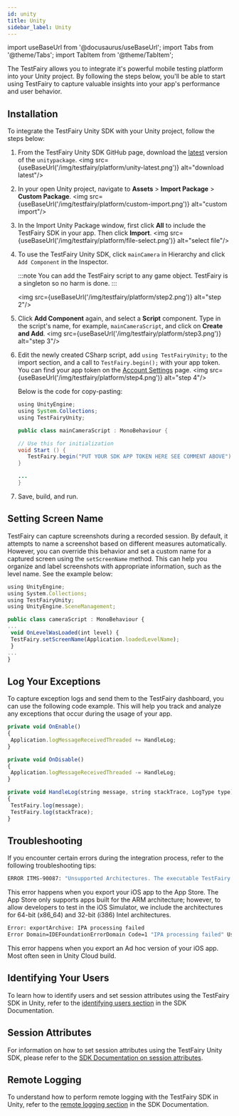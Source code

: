 ```yaml
---
id: unity
title: Unity
sidebar_label: Unity
---
```


import useBaseUrl from '@docusaurus/useBaseUrl';
import Tabs from '@theme/Tabs';
import TabItem from '@theme/TabItem';

The TestFairy allows you to integrate it's powerful mobile testing platform into your Unity project. By following the steps below, you'll be able to start using TestFairy to capture valuable insights into your app's performance and user behavior.

## Installation

To integrate the TestFairy Unity SDK with your Unity project, follow the steps below:


1. From the TestFairy Unity SDK GitHub page, download the [latest](https://github.com/testfairy/testfairy-unity-plugin/releases) version of the `unitypackage`.
   <img src={useBaseUrl('/img/testfairy/platform/unity-latest.png')} alt="download latest"/>

2. In your open Unity project, navigate to **Assets** > **Import Package** > **Custom Package**.
   <img src={useBaseUrl('/img/testfairy/platform/custom-import.png')} alt="custom import"/>

3. In the Import Unity Package window, first click **All** to include the TestFairy SDK in your app. Then click **Import**.
   <img src={useBaseUrl('/img/testfairy/platform/file-select.png')} alt="select file"/>

4. To use the TestFairy Unity SDK, click `mainCamera` in Hierarchy and click `Add Component` in the Inspector.

   :::note
   You can add the TestFairy script to any game object. TestFairy is a singleton so no harm is done.
   :::

   <img src={useBaseUrl('/img/testfairy/platform/step2.png')} alt="step 2"/>

5. Click **Add Component** again, and select a **Script** component. Type in the script's name, for example, `mainCameraScript`, and click on **Create and Add**.
   <img src={useBaseUrl('/img/testfairy/platform/step3.png')} alt="step 3"/>

6. Edit the newly created CSharp script, add `using TestFairyUnity;` to the import section, and a call to `TestFairy.begin();` with your app token. You can find your app token on the [Account Settings](https://app.testfairy.com/settings/#apptoken) page.
   <img src={useBaseUrl('/img/testfairy/platform/step4.png')} alt="step 4"/>

   Below is the code for copy-pasting:

   ```java
   using UnityEngine;
   using System.Collections;
   using TestFairyUnity;

   public class mainCameraScript : MonoBehaviour {

   // Use this for initialization
   void Start () {
      TestFairy.begin("PUT YOUR SDK APP TOKEN HERE SEE COMMENT ABOVE");
   }

   ...
   }
   ```

7. Save, build, and run.


## Setting Screen Name

TestFairy can capture screenshots during a recorded session. By default, it attempts to name a screenshot based on different measures automatically. However, you can override this behavior and set a custom name for a captured screen using the `setScreenName` method. This can help you organize and label screenshots with appropriate information, such as the level name. See the example below:


```js
using UnityEngine;
using System.Collections;
using TestFairyUnity;
using UnityEngine.SceneManagement;

public class cameraScript : MonoBehaviour {
...
 void OnLevelWasLoaded(int level) {
 TestFairy.setScreenName(Application.loadedLevelName);
 }
...
}
```

## Log Your Exceptions

To capture exception logs and send them to the TestFairy dashboard, you can use the following code example. This will help you track and analyze any exceptions that occur during the usage of your app.

```js
private void OnEnable()
{
 Application.logMessageReceivedThreaded += HandleLog;
}

private void OnDisable()
{
 Application.logMessageReceivedThreaded -= HandleLog;
}

private void HandleLog(string message, string stackTrace, LogType type)
{
 TestFairy.log(message);
 TestFairy.log(stackTrace);
}
```

## Troubleshooting

If you encounter certain errors during the integration process, refer to the following troubleshooting tips:

```bash
ERROR ITMS-90087: "Unsupported Architectures. The executable TestFairy.framework contains unsupported architectures '[x86_64, i386]'
```

This error happens when you export your iOS app to the App Store. The App Store only supports apps built for the ARM architecture; however, to allow developers to test in the iOS Simulator, we include the architectures for 64-bit (x86_64) and 32-bit (i386) Intel architectures.

```bash
Error: exportArchive: IPA processing failed
Error Domain=IDEFoundationErrorDomain Code=1 "IPA processing failed" UserInfo={NSLocalizedDescription=IPA processing failed}
```

This error happens when you export an Ad hoc version of your iOS app. Most often seen in Unity Cloud build.

## Identifying Your Users

To learn how to identify users and set session attributes using the TestFairy SDK in Unity, refer to the [identifying users section](/testfairy/sdk/identifying-users/) in the SDK Documentation.

## Session Attributes

For information on how to set session attributes using the TestFairy Unity SDK, please refer to the [SDK Documentation on session attributes](/testfairy/sdk/session-attributes/).

## Remote Logging

To understand how to perform remote logging with the TestFairy SDK in Unity, refer to the [remote logging section](/testfairy/sdk/remote-logging/) in the SDK Documentation.
